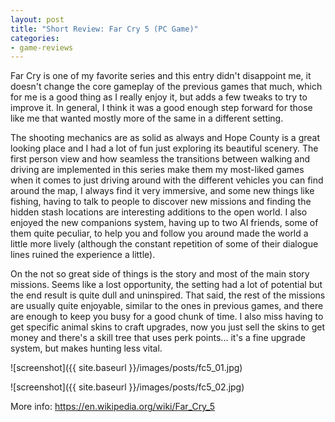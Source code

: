 ```yaml
---
layout: post
title: "Short Review: Far Cry 5 (PC Game)"
categories:
- game-reviews
---
```


<p>
Far Cry is one of my favorite series and this entry didn't disappoint me, it doesn't change the core gameplay of the previous games that much, which for me is a good thing as I really enjoy it, but adds a few tweaks to try to improve it. In general, I think it was a good enough step forward for those like me that wanted mostly more of the same in a different setting.

The shooting mechanics are as solid as always and Hope County is a great looking place and I had a lot of fun just exploring its beautiful scenery. The first person view and how seamless the transitions between walking and driving are implemented in this series make them my most-liked games when it comes to just driving around with the different vehicles you can find around the map, I always find it very immersive, and some new things like fishing, having to talk to people to discover new missions and finding the hidden stash locations are interesting additions to the open world. I also enjoyed the new companions system, having up to two AI friends, some of them quite peculiar, to help you and follow you around made the world a little more lively (although the constant repetition of some of their dialogue lines ruined the experience a little).

On the not so great side of things is the story and most of the main story missions. Seems like a lost opportunity, the setting had a lot of potential but the end result is quite dull and uninspired. That said, the rest of the missions are usually quite enjoyable, similar to the ones in previous games, and there are enough to keep you busy for a good chunk of time. I also miss having to get specific animal skins to craft upgrades, now you just sell the skins to get money and there's a skill tree that uses perk points... it's a fine upgrade system, but makes hunting less vital.
</p>


![screenshot]({{ site.baseurl }}/images/posts/fc5_01.jpg)

![screenshot]({{ site.baseurl }}/images/posts/fc5_02.jpg)


<p>More info: <a href="https://en.wikipedia.org/wiki/Far_Cry_5">https://en.wikipedia.org/wiki/Far_Cry_5</a><p>
